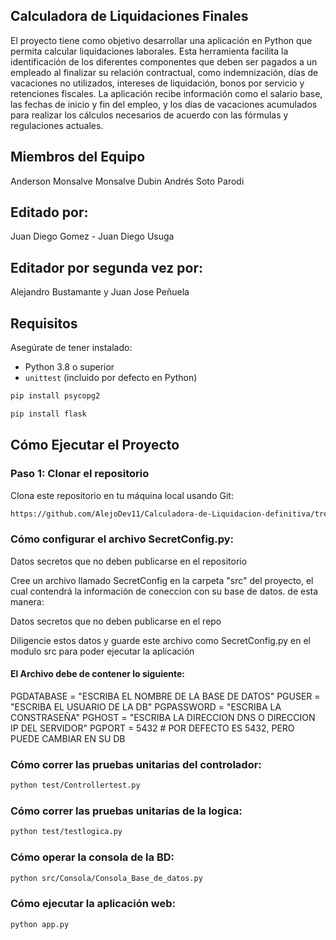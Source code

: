 ## Calculadora de Liquidaciones Finales
El proyecto tiene como objetivo desarrollar una aplicación en Python que permita calcular liquidaciones laborales. Esta herramienta facilita la identificación de los diferentes componentes que deben ser pagados a un empleado al finalizar su relación contractual, como indemnización, días de vacaciones no utilizados, intereses de liquidación, bonos por servicio y retenciones fiscales. La aplicación recibe información como el salario base, las fechas de inicio y fin del empleo, y los días de vacaciones acumulados para realizar los cálculos necesarios de acuerdo con las fórmulas y regulaciones actuales.

## Miembros del Equipo
Anderson Monsalve Monsalve
Dubin Andrés Soto Parodi

## Editado por:
Juan Diego Gomez - Juan Diego Usuga

## Editador por segunda vez por:
Alejandro Bustamante y Juan Jose Peñuela 

## Requisitos

Asegúrate de tener instalado:

- Python 3.8 o superior
- `unittest` (incluido por defecto en Python)
 ```markdown
 pip install psycopg2
  ```
  ```markdown
 pip install flask
  ```

## Cómo Ejecutar el Proyecto

### Paso 1: Clonar el repositorio

Clona este repositorio en tu máquina local usando Git:
```markdown
https://github.com/AlejoDev11/Calculadora-de-Liquidacion-definitiva/tree/main
```
### Cómo configurar el archivo SecretConfig.py:
Datos secretos que no deben publicarse en el repositorio

Cree un archivo llamado SecretConfig en la carpeta "src" del proyecto, el cual contendrá la información de coneccion con su base de datos.
de esta manera:

Datos secretos que no deben publicarse en el repo

Diligencie estos datos y guarde este archivo como SecretConfig.py en el modulo src
para poder ejecutar la aplicación

#### El Archivo debe de contener lo siguiente:

PGDATABASE = "ESCRIBA EL NOMBRE DE LA BASE DE DATOS"
PGUSER = "ESCRIBA EL USUARIO DE LA DB"
PGPASSWORD = "ESCRIBA LA CONSTRASEÑA"
PGHOST = "ESCRIBA LA DIRECCION DNS O DIRECCION IP DEL SERVIDOR"
PGPORT = 5432 # POR DEFECTO ES 5432, PERO PUEDE CAMBIAR EN SU DB


### Cómo correr las pruebas unitarias del controlador:
```markdown
python test/Controllertest.py
```
### Cómo correr las pruebas unitarias de la logica:
```markdown
python test/testlogica.py
```

### Cómo operar la consola de la BD:
```markdown
python src/Consola/Consola_Base_de_datos.py
```

### Cómo ejecutar la aplicación web:
```markdown
python app.py
```
